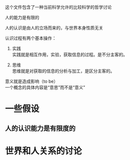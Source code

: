 这个文件包含了一种当前科学允许的比较科学的哲学讨论

人的能力是有限的

人的认识是由人的立场而来的，与世界本身性质无关

认识过程有两个基本操作：
1. 实践  
   实践就是相互作用，实验，获取信息的过程。是不分主客的。

2. 思维  
   思维就是对获取的信息的分析与加工，是区分主客的。

意义就是造成影响（to be）  
一个概念的具体内容是“意思”而不是“意义”


# 一些假设

## 人的认识能力是有限度的

# 世界和人关系的讨论

